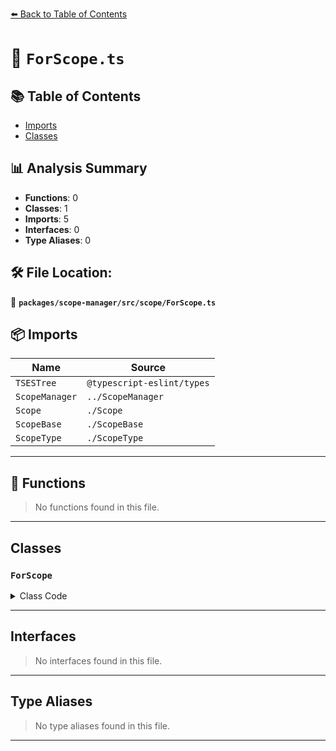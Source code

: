 [⬅️ Back to Table of Contents](../../../../index.md)

# 📄 `ForScope.ts`

## 📚 Table of Contents

- [Imports](#imports)
- [Classes](#classes)

## 📊 Analysis Summary

- **Functions**: 0
- **Classes**: 1
- **Imports**: 5
- **Interfaces**: 0
- **Type Aliases**: 0

## 🛠️ File Location:
📂 **`packages/scope-manager/src/scope/ForScope.ts`**

## 📦 Imports

| Name | Source |
|------|--------|
| `TSESTree` | `@typescript-eslint/types` |
| `ScopeManager` | `../ScopeManager` |
| `Scope` | `./Scope` |
| `ScopeBase` | `./ScopeBase` |
| `ScopeType` | `./ScopeType` |


---

## 🔧 Functions

> No functions found in this file.


---

## Classes

### `ForScope`

<details><summary>Class Code</summary>

```ts
export class ForScope extends ScopeBase<
  ScopeType.for,
  TSESTree.ForInStatement | TSESTree.ForOfStatement | TSESTree.ForStatement,
  Scope
> {
  constructor(
    scopeManager: ScopeManager,
    upperScope: ForScope['upper'],
    block: ForScope['block'],
  ) {
    super(scopeManager, ScopeType.for, upperScope, block, false);
  }
}
```
</details>


---

## Interfaces

> No interfaces found in this file.


---

## Type Aliases

> No type aliases found in this file.


---
